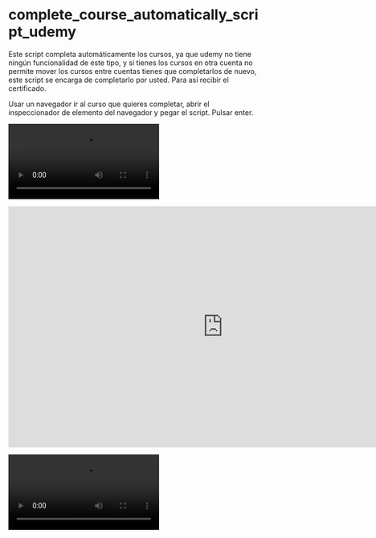 # complete_course_automatically_script_udemy
Este script completa automáticamente los cursos, ya que udemy no tiene ningún funcionalidad de este tipo, y si tienes los cursos en otra cuenta no permite mover los cursos entre cuentas tienes que completarlos de nuevo, este script se encarga de completarlo por usted. Para así recibir el certificado.

Usar un navegador ir al curso que quieres completar, abrir el inspeccionador de elemento del navegador y pegar el script. Pulsar enter.

<video src="https://raw.githubusercontent.com/pacoDevelop/complete_course_automatically_script_udemy/main/video_2022-06-08_00-30-33.mp4"></video>

<iframe width="854" height="480" src="https://raw.githubusercontent.com/pacoDevelop/complete_course_automatically_script_udemy/main/video_2022-06-08_00-30-33.mp4" frameborder="0" allowfullscreen></iframe>

<video src="https://user-images.githubusercontent.com/126239/151336683-4f0c423a-7bd5-4580-888b-4c08fdfdd4e9.mp4"></video>

